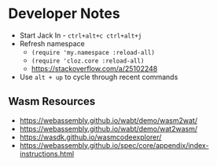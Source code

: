 # Developer Notes

* Start Jack In - `ctrl+alt+c ctrl+alt+j`
* Refresh namespace
  * `(require 'my.namespace :reload-all)`
  * `(require 'cloz.core :reload-all)`
  * https://stackoverflow.com/a/25102248
* Use `alt + up` to cycle through recent commands

## Wasm Resources

* https://webassembly.github.io/wabt/demo/wasm2wat/
* https://webassembly.github.io/wabt/demo/wat2wasm/
* https://wasdk.github.io/wasmcodeexplorer/
* https://webassembly.github.io/spec/core/appendix/index-instructions.html